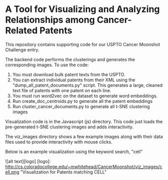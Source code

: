 # A Tool for Visualizing and Analyzing Relationships among Cancer-Related Patents

This repository contains supporting code for our USPTO Cancer Moonshot Challenge entry.

The backend code performs the clusterings and generates the corresponding images.  To use the code:

  1. You must download bulk patent texts from the USPTO.  
  2. You can extract individual patents from their XML using the "dump_all_patent_documents.py" script. This generates a large, cleaned text file of patents with one patent on each line.  
  3. You must run word2vec on the dataset to generate word embeddings.
  4. Run create_doc_centroids.py to generate all the patent embeddings
  5. Run cluster_cancer_documents.py to generate all t-SNE clustering images

Visualization code is in the Javascript (js) directory.  This code just loads the pre-generated t-SNE clustering images and adds interactivity.

The viz_images directory shows a few example images along with their data files used to provide interactivity with mouse clicks.

Below is an example visualization using the keyword search, "cell"

![alt text][logo]
[logo]: http://cs.coloradocollege.edu/~mwhitehead/CancerMoonshot/viz_images/cell.png "Visualization for Patents matching CELL"
